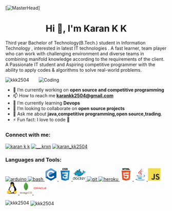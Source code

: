 [![MasterHead](https://www.channelfutures.com/files/2019/12/8-Open-Source-Open-Source-2019-877x432.jpg)]

<h1 align="center">Hi 👋, I'm Karan K K</h1>

Third year Bachelor of Technology(B.Tech.) student in Information Technology , interested in latest IT technologies . A fast learner, team player who can work with challenging environment and diverse teams in combining manifold knowledge according to the requirements of the client. A Passionate IT student and Aspiring competitive programmer with the ability to apply codes &  algorithms to solve real-world problems.


<img align="right" alt="Coding" width="400" src ="https://c.tenor.com/t25bzXBi65kAAAAC/workworkwork-typingcat.gif">
<p align="left"> <img src="https://komarev.com/ghpvc/?username=kkk2504&label=Profile%20views&color=0e75b6&style=flat" alt="kkk2504" /> </p>



- 🔭 I’m currently working on **open source and competitive programming**
- 📫 How to reach me **karankk2504@gmail.com**
- 🌱 I’m currently learning **Devops**
- 👯 I’m looking to collaborate on **open source projects**
- 💬 Ask me about **java,competitive programming,open source,trading**.
- ⚡ Fun fact: I love to code 🤪 









<h3 align="left">Connect with me:</h3>
<p align="left">
<a href="https://www.linkedin.com/in/karan-k-k-a65798225/" target="blank"><img align="center" src="https://raw.githubusercontent.com/rahuldkjain/github-profile-readme-generator/master/src/images/icons/Social/linked-in-alt.svg" alt="karan k k" height="30" width="40" /></a>
<a href="https://instagram.com/__.krxn" target="blank"><img align="center" src="https://raw.githubusercontent.com/rahuldkjain/github-profile-readme-generator/master/src/images/icons/Social/instagram.svg" alt="__.krxn" height="30" width="40" /></a>
<a href="https://www.leetcode.com/karan_kk2504" target="blank"><img align="center" src="https://raw.githubusercontent.com/rahuldkjain/github-profile-readme-generator/master/src/images/icons/Social/leet-code.svg" alt="karan_kk2504" height="30" width="40" /></a>
</p>

<h3 align="left">Languages and Tools:</h3>
<p align="left"> <a href="https://www.arduino.cc/" target="_blank" rel="noreferrer"> <img src="https://cdn.worldvectorlogo.com/logos/arduino-1.svg" alt="arduino" width="40" height="40"/> </a> <a href="https://www.gnu.org/software/bash/" target="_blank" rel="noreferrer"> <img src="https://www.vectorlogo.zone/logos/gnu_bash/gnu_bash-icon.svg" alt="bash" width="40" height="40"/> </a> <a href="https://www.cprogramming.com/" target="_blank" rel="noreferrer"> <img src="https://raw.githubusercontent.com/devicons/devicon/master/icons/c/c-original.svg" alt="c" width="40" height="40"/> </a> <a href="https://www.w3schools.com/css/" target="_blank" rel="noreferrer"> <img src="https://raw.githubusercontent.com/devicons/devicon/master/icons/css3/css3-original-wordmark.svg" alt="css3" width="40" height="40"/> </a> <a href="https://www.docker.com/" target="_blank" rel="noreferrer"> <img src="https://raw.githubusercontent.com/devicons/devicon/master/icons/docker/docker-original-wordmark.svg" alt="docker" width="40" height="40"/> </a> <a href="https://git-scm.com/" target="_blank" rel="noreferrer"> <img src="https://www.vectorlogo.zone/logos/git-scm/git-scm-icon.svg" alt="git" width="40" height="40"/> </a> <a href="https://heroku.com" target="_blank" rel="noreferrer"> <img src="https://www.vectorlogo.zone/logos/heroku/heroku-icon.svg" alt="heroku" width="40" height="40"/> </a> <a href="https://www.w3.org/html/" target="_blank" rel="noreferrer"> <img src="https://raw.githubusercontent.com/devicons/devicon/master/icons/html5/html5-original-wordmark.svg" alt="html5" width="40" height="40"/> </a> <a href="https://www.java.com" target="_blank" rel="noreferrer"> <img src="https://raw.githubusercontent.com/devicons/devicon/master/icons/java/java-original.svg" alt="java" width="40" height="40"/> </a> <a href="https://developer.mozilla.org/en-US/docs/Web/JavaScript" target="_blank" rel="noreferrer"> <img src="https://raw.githubusercontent.com/devicons/devicon/master/icons/javascript/javascript-original.svg" alt="javascript" width="40" height="40"/> </a> <a href="https://www.linux.org/" target="_blank" rel="noreferrer"> <img src="https://raw.githubusercontent.com/devicons/devicon/master/icons/linux/linux-original.svg" alt="linux" width="40" height="40"/> </a> <a href="https://www.mongodb.com/" target="_blank" rel="noreferrer"> <img src="https://raw.githubusercontent.com/devicons/devicon/master/icons/mongodb/mongodb-original-wordmark.svg" alt="mongodb" width="40" height="40"/> </a> <a href="https://www.oracle.com/" target="_blank" rel="noreferrer"> <img src="https://raw.githubusercontent.com/devicons/devicon/master/icons/oracle/oracle-original.svg" alt="oracle" width="40" height="40"/> </a> </p>

<p><img align="left" src="https://github-readme-stats.vercel.app/api/top-langs?username=kkk2504&show_icons=true&locale=en&layout=compact" alt="kkk2504" /></p>

<p>&nbsp;<img align="center" src="https://github-readme-stats.vercel.app/api?username=kkk2504&show_icons=true&locale=en" alt="kkk2504" /></p>





